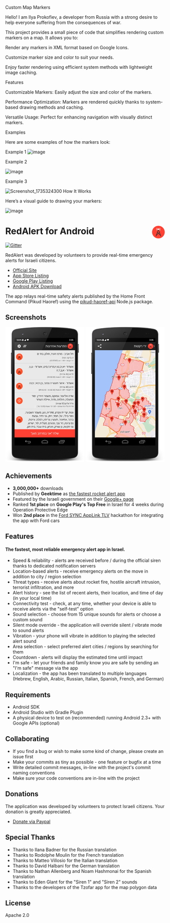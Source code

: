 Custom Map Markers

Hello! I am Ilya Prokofiev, a developer from Russia with a strong desire to help everyone suffering from the consequences of war.

This project provides a small piece of code that simplifies rendering custom markers on a map. It allows you to:

Render any markers in XML format based on Google Icons.

Customize marker size and color to suit your needs.

Enjoy faster rendering using efficient system methods with lightweight image caching.

Features

Customizable Markers: Easily adjust the size and color of the markers.

Performance Optimization: Markers are rendered quickly thanks to system-based drawing methods and caching.

Versatile Usage: Perfect for enhancing navigation with visually distinct markers.

Examples

Here are some examples of how the markers look:

Example 1
![image](https://github.com/user-attachments/assets/bb01e023-c8ab-4c80-914c-8b99a36d3a42)


Example 2

![image](https://github.com/user-attachments/assets/a1bd6485-c54c-4a8a-b7e5-fb3c943624f8)

Example 3


![Screenshot_1735324300](https://github.com/user-attachments/assets/b1f4f336-e3bc-45a6-8a01-3ff7a1b49761)
How It Works

Here’s a visual guide to drawing your markers:


![image](https://github.com/user-attachments/assets/b4dd46c9-7df9-441a-a3a3-a11e595db121)


<h1> <a href="https://redalert.me/" target="_blank"><img src="img/logo_big.png" align="right" height="40"></a> RedAlert for Android</h1>

[![Gitter](https://badges.gitter.im/Join%20Chat.svg)](https://gitter.im/eladnava/redalert-android?utm_source=badge&utm_medium=badge&utm_campaign=pr-badge)

RedAlert was developed by volunteers to provide real-time emergency alerts for Israeli citizens.

* [Official Site](https://redalert.me)
* [App Store Listing](https://apps.apple.com/il/app/zb-dwm-htr-wt-bzmn-mt/id937914925)
* [Google Play Listing](https://play.google.com/store/apps/details?id=com.red.alert)
* [Android APK Download](https://github.com/eladnava/redalert-android/releases/latest/download/app-release.apk)

The app relays real-time safety alerts published by the Home Front Command (Pikud Haoref) using the [pikud-haoref-api](https://github.com/eladnava/pikud-haoref-api) Node.js package.

## Screenshots

<img src="img/screenshot1.png" width="250"> <img src="img/screenshot2.png" width="250">

## Achievements

* **3,000,000+** downloads
* Published by **Geektime** as [the fastest rocket alert app](http://www.geektime.co.il/push-notifications-at-protective-edge/)
* Featured by the Israeli government on their [Google+ page](https://plus.google.com/+Israel/posts/U3juWS1YPK4)
* Ranked **1st place** on **Google Play's Top Free** in Israel for 4 weeks during Operation Protective Edge
* Won **2nd place** in the [Ford SYNC AppLink TLV](https://eladnava.com/how-we-won-2nd-place-ford-tel-aviv-hackathon/) hackathon for integrating the app with Ford cars

## Features

#### The fastest, most reliable emergency alert app in Israel.

* Speed & reliability - alerts are received before / during the official siren thanks to dedicated notification servers
* Location-based alerts - receive emergency alerts on the move in addition to city / region selection
* Threat types - receive alerts about rocket fire, hostile aircraft intrusion, terrorist infiltration, and more
* Alert history - see the list of recent alerts, their location, and time of day (in your local time)
* Connectivity test - check, at any time, whether your device is able to receive alerts via the "self-test" option
* Sound selection - choose from 15 unique sounds for alerts or choose a custom sound
* Silent mode override - the application will override silent / vibrate mode to sound alerts
* Vibration - your phone will vibrate in addition to playing the selected alert sound
* Area selection - select preferred alert cities / regions by searching for them
* Countdown - alerts will display the estimated time until impact
* I'm safe - let your friends and family know you are safe by sending an "I'm safe" message via the app
* Localization - the app has been translated to multiple languages (Hebrew, English, Arabic, Russian, Italian, Spanish, French, and German)

## Requirements
* Android SDK
* Android Studio with Gradle Plugin
* A physical device to test on (recommended) running Android 2.3+ with Google APIs (optional)

## Collaborating

* If you find a bug or wish to make some kind of change, please create an issue first
* Make your commits as tiny as possible - one feature or bugfix at a time
* Write detailed commit messages, in-line with the project's commit naming conventions
* Make sure your code conventions are in-line with the project

## Donations

The application was developed by volunteers to protect Israeli citizens. 
Your donation is greatly appreciated.

* [Donate via Paypal](https://www.paypal.com/cgi-bin/webscr?cmd=_donations&business=eladnava@gmail.com&lc=US&item_name=RedAlert&no_note=0&cn=&curency_code=USD&bn=PP-DonationsBF:btn_donateCC_LG.gif:NonHosted)

## Special Thanks

* Thanks to Ilana Badner for the Russian translation
* Thanks to Rodolphe Moulin for the French translation
* Thanks to Matteo Villosio for the Italian translation
* Thanks to David Halbani for the German translation
* Thanks to Nathan Allenberg and Noam Hashmonai for the Spanish translation
* Thanks to Eden Glant for the "Siren 1" and "Siren 2" sounds
* Thanks to the developers of the Tzofar app for the map polygon data

## License

Apache 2.0
